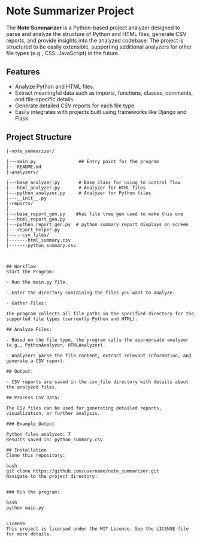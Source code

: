 # Note Summarizer Project

The **Note Summarizer** is a Python-based project analyzer designed to parse and analyze the structure of Python and HTML files, generate CSV reports, and provide insights into the analyzed codebase. The project is structured to be easily extensible, supporting additional analyzers for other file types (e.g., CSS, JavaScript) in the future.

## Features

- Analyze Python and HTML files.
- Extract meaningful data such as imports, functions, classes, comments, and file-specific details.
- Generate detailed CSV reports for each file type.
- Easily integrates with projects built using frameworks like Django and Flask.

## Project Structure

```plaintext
|-note_summarizer/

|---main.py                ## Entry point for the program
|---README.md
|-analyzers/

|---base_analyzer.py       # Base class for using to control flow
|---html_analyzer.py       # Analyzer for HTML files
|---python_analyzer.py     # Analyzer for Python files
|---__init__.py
|-reports/
|
|---base_report_gen.py    #has file tree gen used to make this one
|---html_report_gen.py
|---python_report_gen.py  # python summary report displays on screen
|---report_helper.py
|-----csv_files/
|-------html_summary.csv
|-------python_summary.csv



## Workflow
Start the Program:

- Run the main.py file.

- Enter the directory containing the files you want to analyze.

- Gather Files:

The program collects all file paths in the specified directory for the supported file types (currently Python and HTML).

## Analyze Files:

- Based on the file type, the program calls the appropriate analyzer (e.g., PythonAnalyzer, HTMLAnalyzer).

- Analyzers parse the file content, extract relevant information, and generate a CSV report.

## Output:

- CSV reports are saved in the csv_file directory with details about the analyzed files.

## Process CSV Data:

The CSV files can be used for generating detailed reports, visualization, or further analysis.

### Example Output

Python files analyzed: 7
Results saved in: python_summary.csv

## Installation
Clone this repository:

bash
git clone https://github.com/username/note_summarizer.git
Navigate to the project directory:


### Run the program:

bash
python main.py


License
This project is licensed under the MIT License. See the LICENSE file for more details.
